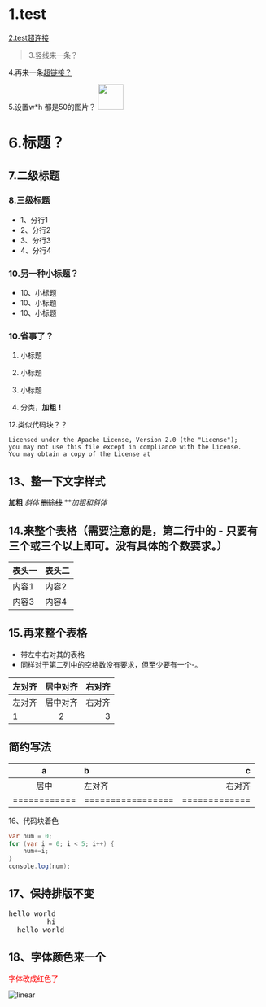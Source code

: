 # 1.test
[2.test超连接](http://www.baidu.com)

> 3.竖线来一条？

4.再来一条[超链接？][1]

5.设置w*h 都是50的图片？ <img width="50" height=“50” src="http://pic27.nipic.com/20130305/9252150_153617685375_2.jpg"></img>

# 6.标题？
## 7.二级标题
### 8.三级标题
- 1、分行1
- 2、分行2
- 3、分行3
- 4、分行4

### 10.另一种小标题？
* 10、小标题
* 10、小标题
* 10、小标题


### 10.省事了？
1. 小标题
2. 小标题
3. 小标题

11. 分类，**加粗！**

12.类似代码块？？
```
Licensed under the Apache License, Version 2.0 (the "License");
you may not use this file except in compliance with the License.
You may obtain a copy of the License at
```

## 13、整一下文字样式
**加粗**
_斜体_
~~删除线~~
**_加粗和斜体_


## 14.来整个表格（需要注意的是，第二行中的 - 只要有三个或三个以上即可。没有具体的个数要求。）
|表头一|表头二|
|------|---|
|内容1|内容2|
|内容3|内容4|

## 15.再来整个表格
- 带左中右对其的表格
- 同样对于第二列中的空格数没有要求，但至少要有一个-。


|左对齐|居中对齐|右对齐|
|:-    |:------:|-:|
|左对齐|居中对齐|右对齐|
|1|2|3|

## 简约写法
a  | b | c  
:-:|:- |-:
    居中    |     左对齐      |   右对齐    
============|=================|=============

16、代码块着色
```java
var num = 0;
for (var i = 0; i < 5; i++) {
    num+=i;
}
console.log(num);
```

## 17、保持排版不变
<pre>
hello world 
         hi
  hello world 
</pre>

## 18、字体颜色来一个
<font color=#FF0000>  字体改成红色了 </font>   

![linear](http://pic27.nipic.com/20130305/9252150_153617685375_2.jpg)





[1]:https://www.baidu.com
